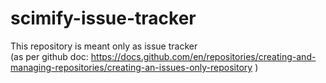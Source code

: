 # scimify-issue-tracker

This repository is meant only as issue tracker <br>
(as per github doc: https://docs.github.com/en/repositories/creating-and-managing-repositories/creating-an-issues-only-repository )
